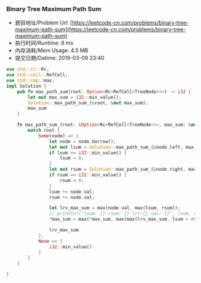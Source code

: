 
### Binary Tree Maximum Path Sum
- 题目地址/Problem Url: [https://leetcode-cn.com/problems/binary-tree-maximum-path-sum](https://leetcode-cn.com/problems/binary-tree-maximum-path-sum)
- 执行时间/Runtime: 8 ms 
- 内存消耗/Mem Usage: 4.5 MB
- 提交日期/Datime: 2019-03-09 23:40

```rust
use std::rc::Rc;
use std::cell::RefCell;
use std::cmp::max;
impl Solution {
    pub fn max_path_sum(root: Option<Rc<RefCell<TreeNode>>>) -> i32 {
        let mut max_sum = i32::min_value();
        Solution::max_path_sum_(&root, &mut max_sum);
        max_sum
    }

    fn max_path_sum_(root: &Option<Rc<RefCell<TreeNode>>>, max_sum: &mut i32) -> i32 {
        match root {
            Some(node) => {
                let node = node.borrow();
                let mut lsum = Solution::max_path_sum_(&node.left, max_sum);
                if lsum == i32::min_value() {
                    lsum = 0;
                }
                let mut rsum = Solution::max_path_sum_(&node.right, max_sum);
                if rsum == i32::min_value() {
                    rsum = 0;
                }
                lsum += node.val;
                rsum += node.val;

                let lrv_max_sum = max(node.val, max(lsum, rsum));
                // println!("lsum: {} rsum: {} lrv:{} val: {}", lsum, rsum, lrv_max_sum, node.val);
                *max_sum = max(*max_sum, max(max(lrv_max_sum, lsum + rsum - node.val), node.val));

                lrv_max_sum
            },
            None => {
                i32::min_value()
            }
        }
    }

}
```
